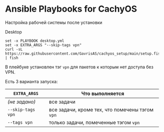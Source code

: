 # Ansible Playbooks for CachyOS
Настройка рабочей системы после установки

Desktop
   ```
   set -x PLAYBOOK desktop.yml
   set -x EXTRA_ARGS "--skip-tags vpn"
   curl -sL https://raw.githubusercontent.com/GavrisAS/cachyos_setup/main/setup.fish | fish
   ```

В плейбуке установлен тэг `vpn` для пакетов к которым нет доступа без VPN.

Есть 3 варианта запуска:

| `EXTRA_ARGS`               | Что выполняется                                            |
|----------------------------|------------------------------------------------------------|
| *(не задано)*              | все задачи                                                 |
| `--skip-tags vpn`          | все задачи, кроме тех, что помечены тэгом `vpn`            |
| `--tags vpn`               | только задачи, помеченные тэгом `vpn`                      |

